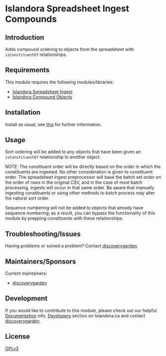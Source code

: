 # Islandora Spreadsheet Ingest Compounds

## Introduction

Adds compound ordering to objects from the spreadsheet with `isConstituentOf`
relationships.

## Requirements

This module requires the following modules/libraries:

* [Islandora Spreadsheet Ingest](https://github.com/discoverygarden/islandora_spreadsheet_ingest)
* [Islandora Compound Objects](https://github.com/islandora/islandora_solution_pack_compound)

## Installation

Install as usual, see
[this](https://drupal.org/documentation/install/modules-themes/modules-7) for
further information.

## Usage

Sort ordering will be added to any objects that have been given an
`isConstituentOf` relationship to another object.

*NOTE*: The constituent order will be directly based on the order in which the
constituents are ingested. No other consideration is given to constituent order.
The spreadsheet ingest preprocessor will base the batch set order on the order
of rows in the original CSV, and in the case of most batch processing, ingests
will occur in that same order. Be aware that manually ingesting constituents or
using other methods to batch process may alter the natural sort order.

Sequence numbering will not be added to objects that already have sequence
numbering; as a result, you can bypass the functionality of this module by
prepping constituents with these relationships.

## Troubleshooting/Issues

Having problems or solved a problem? Contact
[discoverygarden](http://support.discoverygarden.ca).

## Maintainers/Sponsors

Current maintainers:

* [discoverygarden](http://www.discoverygarden.ca)

## Development

If you would like to contribute to this module, please check out our helpful
[Documentation](https://github.com/Islandora/islandora/wiki#wiki-documentation-for-developers)
info, [Developers](http://islandora.ca/developers) section on Islandora.ca and
contact [discoverygarden](http://support.discoverygarden.ca).

## License

[GPLv3](http://www.gnu.org/licenses/gpl-3.0.txt)
